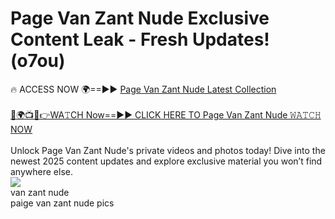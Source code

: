 # Page Van Zant Nude Exclusive Content Leak - Fresh Updates! (o7ou)

🔥 ACCESS NOW 🌍==►► <a href="https://tinyurl.com/2mz8nhtm" rel="nofollow">Page Van Zant Nude Latest Collection</a>
<br><br>
[🔴🌍📺📱👉WA𝚃CH Now==►► CLICK HERE TO Page Van Zant Nude 𝚆𝙰𝚃𝙲𝙷 NOW](https://tinyurl.com/2mz8nhtm)
<br><br>
Unlock Page Van Zant Nude's private videos and photos today! Dive into the newest 2025 content updates and explore exclusive material you won’t find anywhere else.
<br>
<a href="https://tinyurl.com/2mz8nhtm" rel="nofollow" data-target="animated-image.originalLink"><img src="https://camo.githubusercontent.com/8a4f000d20f83aca3bf7ec5f350d767afa0574a8a352519fd8cfa583a6f93a33/68747470733a2f2f692e696d6775722e636f6d2f644a486b345a712e676966" data-canonical-src="https://i.imgur.com/dJHk4Zq.gif" style="max-width: 100%; display: inline-block;" data-target="animated-image.originalImage"></a>
<br>
van zant nude<br>
paige van zant nude pics